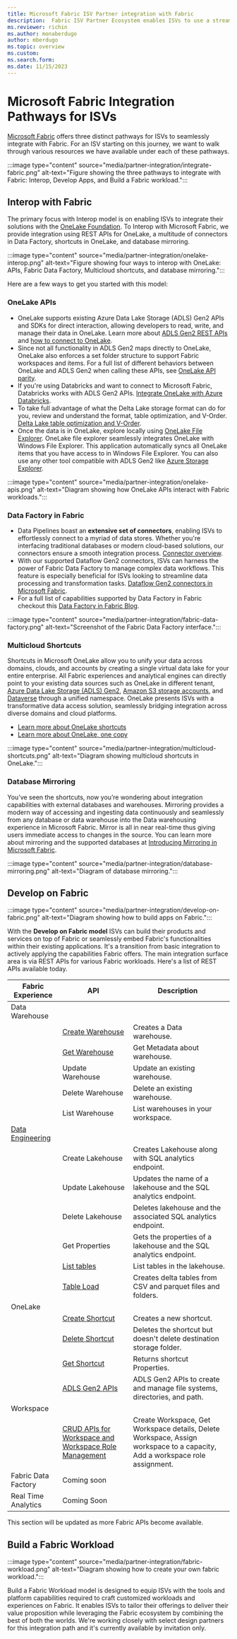 ```yaml
---
title: Microsoft Fabric ISV Partner integration with Fabric
description:  Fabric ISV Partner Ecosystem enables ISVs to use a streamlined solution that’s easy to connect, onboard, and operate.
ms.reviewer: richin
ms.author: monaberdugo
author: mberdugo
ms.topic: overview
ms.custom: 
ms.search.form: 
ms.date: 11/15/2023
---
```


# Microsoft Fabric Integration Pathways for ISVs

[Microsoft Fabric](https://www.microsoft.com/microsoft-fabric/blog/) offers three distinct pathways for ISVs to seamlessly integrate with Fabric. For an ISV starting on this journey, we want to walk through various resources we have available under each of these pathways.

:::image type="content" source="media/partner-integration/integrate-fabric.png" alt-text="Figure showing the three pathways to integrate with Fabric: Interop, Develop Apps, and Build a Fabric workload.":::

## Interop with Fabric

The primary focus with Interop model is on enabling ISVs to integrate their solutions with the [OneLake Foundation](../../get-started/microsoft-fabric-overview.md). To Interop with Microsoft Fabric, we provide integration using REST APIs for OneLake, a multitude of connectors in Data Factory, shortcuts in OneLake, and database mirroring.

:::image type="content" source="media/partner-integration/onelake-interop.png" alt-text="Figure showing four ways to interop with OneLake: APIs, Fabric Data Factory, Multicloud shortcuts, and database mirroring.":::

Here are a few ways to get you started with this model:

### OneLake APIs

- OneLake supports existing Azure Data Lake Storage (ADLS) Gen2 APIs and SDKs for direct interaction, allowing developers to read, write, and manage their data in OneLake. Learn more about [ADLS Gen2 REST APIs](/rest/api/storageservices) and [how to connect to OneLake](../../onelake/onelake-access-api.md).
- Since not all functionality in ADLS Gen2 maps directly to OneLake, OneLake also enforces a set folder structure to support Fabric workspaces and items. For a full list of different behaviors between OneLake and ADLS Gen2 when calling these APIs, see [OneLake API parity](../../onelake/onelake-api-parity.md).
- If you're using Databricks and want to connect to Microsoft Fabric, Databricks works with ADLS Gen2 APIs. [Integrate OneLake with Azure Databricks](../../onelake/onelake-azure-databricks.md).
- To take full advantage of what the Delta Lake storage format can do for you, review and understand the format, table optimization, and V-Order. [Delta Lake table optimization and V-Order](../../data-engineering/delta-optimization-and-v-order.md).
- Once the data is in OneLake, explore locally using [OneLake File Explorer](../../onelake/onelake-file-explorer.md). OneLake file explorer seamlessly integrates OneLake with Windows File Explorer. This application automatically syncs all OneLake items that you have access to in Windows File Explorer. You can also use any other tool compatible with ADLS Gen2 like [Azure Storage Explorer](https://azure.microsoft.com/products/storage/storage-explorer).

:::image type="content" source="media/partner-integration/onelake-apis.png" alt-text="Diagram showing how OneLake APIs interact with Fabric workloads.":::

### Data Factory in Fabric

- Data Pipelines boast an **extensive set of connectors**, enabling ISVs to effortlessly connect to a myriad of data stores. Whether you're interfacing traditional databases or modern cloud-based solutions, our connectors ensure a smooth integration process. [Connector overview](../../data-factory/connector-overview.md).
- With our supported Dataflow Gen2 connectors, ISVs can harness the power of Fabric Data Factory to manage complex data workflows. This feature is especially beneficial for ISVs looking to streamline data processing and transformation tasks. [Dataflow Gen2 connectors in Microsoft Fabric](../../data-factory/dataflow-support.md).
- For a full list of capabilities supported by Data Factory in Fabric checkout this [Data Factory in Fabric Blog](https://blog.fabric.microsoft.com/blog/introducing-data-factory-in-microsoft-fabric?ft=All).

:::image type="content" source="media/partner-integration/fabric-data-factory.png" alt-text="Screenshot of the Fabric Data Factory interface.":::

### Multicloud Shortcuts

Shortcuts in Microsoft OneLake allow you to unify your data across domains, clouds, and accounts by creating a single virtual data lake for your entire enterprise. All Fabric experiences and analytical engines can directly point to your existing data sources such as OneLake in different tenant, [Azure Data Lake Storage (ADLS) Gen2](../../onelake/create-adls-shortcut.md), [Amazon S3 storage accounts](../../onelake/create-s3-shortcut.md), and [Dataverse](/power-apps/maker/data-platform/azure-synapse-link-view-in-fabric) through a unified namespace. OneLake presents ISVs with a transformative data access solution, seamlessly bridging integration across diverse domains and cloud platforms.

- [Learn more about OneLake shortcuts](../../onelake/onelake-shortcuts.md)
- [Learn more about OneLake, one copy](../../real-time-analytics/one-logical-copy.md)

:::image type="content" source="media/partner-integration/multicloud-shortcuts.png" alt-text="Diagram showing multicloud shortcuts in OneLake.":::

### Database Mirroring

You’ve seen the shortcuts, now you’re wondering about integration capabilities with external databases and warehouses. Mirroring provides a modern way of accessing and ingesting data continuously and seamlessly from any database or data warehouse into the Data warehousing experience in Microsoft Fabric. Mirror is all in near real-time thus giving users immediate access to changes in the source. You can learn more about mirroring and the supported databases at [Introducing Mirroring in Microsoft Fabric](https://blog.fabric.microsoft.com/blog/introducing-mirroring-in-microsoft-fabric/).

:::image type="content" source="media/partner-integration/database-mirroring.png" alt-text="Diagram of database mirroring.":::

## Develop on Fabric

:::image type="content" source="media/partner-integration/develop-on-fabric.png" alt-text="Diagram showing how to build apps on Fabric.":::

With the **Develop on Fabric model** ISVs can build their products and services on top of Fabric or seamlessly embed Fabric's functionalities within their existing applications. It's a transition from basic integration to actively applying the capabilities Fabric offers. The main integration surface area is via REST APIs for various Fabric workloads. Here's a list of REST APIs available today.

| Fabric Experience   | API                                                   | Description                                                                                                                 |
|---------------------|-------------------------------------------------------|-----------------------------------------------------------------------------------------------------------------------------|
| Data Warehouse      |                                                       |                                                                                                                             |
|                     | [Create Warehouse](/rest/api/fabric/core/items/create-item)                                      | Creates a Data warehouse.                                                                                                    |
|                     | [Get Warehouse](/rest/api/fabric/core/items/get-item)                                         | Get Metadata about warehouse.                                                                                                |
|                     | Update Warehouse                                      | Update an existing warehouse.                                                                                              |
|                     | Delete Warehouse                                      | Delete an existing warehouse.                                                                                                |
|                     | List Warehouse                                        | List warehouses in your workspace.                                                                                           |
| [Data Engineering](../../data-engineering/lakehouse-api.md)    |            |                                                                                                                             |
|                     | Create Lakehouse                                      | Creates Lakehouse along with SQL analytics endpoint.                                                                        |
|                     | Update Lakehouse                                      | Updates the name of a lakehouse and the SQL analytics endpoint.                                                             |
|                     | Delete Lakehouse                                      | Deletes lakehouse and the associated SQL analytics endpoint.                                                                     | 
|                     | Get Properties                                        | Gets the properties of a lakehouse and the SQL analytics endpoint.                                                                                                                        |
|                     | [List tables](/rest/api/fabric/lakehouse/tables/list-tables)                                          | List tables in the lakehouse.                                                                                                                             |
|                     | [Table Load](/rest/api/fabric/lakehouse/tables/load-table)                                            | Creates delta tables from CSV and parquet files and folders.                                                                |
| OneLake             |                                                       |                                                                                                                             |
|                     | [Create Shortcut](/rest/api/fabric/)   | Creates a new shortcut.                                                                                                     |
|                     | [Delete Shortcut](/rest/api/fabric/)   | Deletes the shortcut but doesn't delete destination storage folder.                                                        |
|                     | [Get Shortcut](/rest/api/fabric/)                                          | Returns shortcut Properties.                                                                                                |
|                     | [ADLS Gen2 APIs](/rest/api/storageservices/data-lake-storage-gen2)           | ADLS Gen2 APIs to create and manage file systems, directories, and path.                                                    |
| Workspace           |                                                       |                                                                                                                             |
|                     | [CRUD APIs for Workspace and Workspace Role Management](/rest/api/fabric/core/workspaces) | Create Workspace, Get Workspace details, Delete Workspace, Assign workspace to a capacity, Add a workspace role assignment. |
| Fabric Data Factory | Coming soon                                           |                                                                                                                             |
| Real Time Analytics | Coming Soon                                           |                                                                                                                             |

This section will be updated as more Fabric APIs become available.

## Build a Fabric Workload

:::image type="content" source="media/partner-integration/fabric-workload.png" alt-text="Diagram showing how to create your own fabric workload.":::

Build a Fabric Workload model is designed to equip ISVs with the tools and platform capabilities required to craft customized workloads and experiences on Fabric. It enables ISVs to tailor their offerings to deliver their value proposition while leveraging the Fabric ecosystem by combining the best of both the worlds.
We're working closely with select design partners for this integration path and it's currently available by invitation only.
